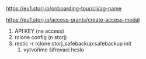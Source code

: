 https://eu1.storj.io/onboarding-tour/cli/ag-name


https://eu1.storj.io/access-grants/create-access-modal


1) API KEY (ne access)
2) rclone config (n storj)
3) restic -r rclone:storj_safebackup:safebackup init
	1) vytvoříme šifrovací heslo 